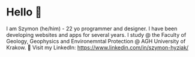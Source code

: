 # Hello 👋 

I am Szymon (he/him) - 22 yo programmer and designer.
I have been developing websites and apps for several years.
I study @ the Faculty of Geology, Geophysics and Environemntal Protection @ AGH University of Krakow.
🔗 Visit my LinkedIn: https://www.linkedin.com/in/szymon-hyziak/
